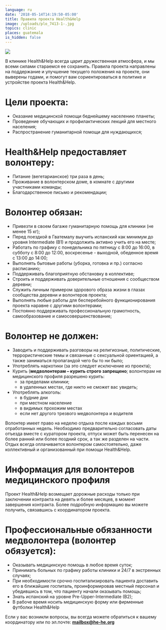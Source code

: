 ```yaml
---
language: ru
date: '2018-05-14T14:19:50-05:00'
title: Правила проекта Health&Help
image: /uploads/plo_7413-1-.jpg
topics: clinic
places: guatemala
is_hidden: false
---
```

![](/uploads/plo_7413-1-.jpg)

В клинике Health&Help всегда царит дружественная атмосфера, и мы всеми силами стараемся ее сохранить. Правила проекта направлены на поддержание и улучшение текущего положения на проекте, они выверены годами, и помогут вам сориентироваться в политике и устройстве проекта Health&Help.

# Цели проекта:

* Оказание медицинской помощи беднейшему населению планеты;
* Проведение обучающих и профилактических лекций для местного населения;
* Распространение гуманитарной помощи для нуждающихся;

# Health&Help предоставляет волонтеру:

* Питание (вегетарианское) три раза в день;
* Проживание в волонтерском доме, в комнате с другими участниками команды;
* Благодарственное письмо и рекомендации; 

# Волонтер обязан: 

* Привезти в своем багаже гуманитарную помощь для клиники (не менее 15 кг);
* Перед поездкой в Гватемалу выучить испанский как минимум до уровня Intermediate (B1) и продолжить активно учить его на месте; 
* Работать по графику с понедельника по пятницу с 8:00 до 16:00, в субботу с 8:00 до 12:00, воскресенье - выходной, обеденное время с 13:00 до 14:00;
* Выполнять бытовые работы (уборка, готовка и пр.) согласно расписанию;
* Поддерживать благоприятную обстановку в коллективе;
* Строить и поддерживать доверительные отношения с сообществом деревни;
* Служить личным примером здорового образа жизни в глазах сообщества деревни и волонтеров проекта;
* Выполнять любые работы для бесперебойного функционирования проекта наравне с другими волонтерами;
* Постоянно поддерживать профессиональную грамотность, самообразование и самосовершенствование;

# Волонтер не должен:

* Заводить и поддерживать разговоры на религиозные, политические, террористические темы и связанные с сексуальной ориентацией, а также заниматься пропагандой чего бы то ни было;
* Употреблять наркотики (за это следует исключение из проекта);
* Курить (**медволонтерам – курить строго запрещено**; волонтерам не медицинского профиля разрешено курить: 
  * за пределами клиники;
  * в удаленных местах, где никто не сможет вас увидеть;
* Употреблять алкоголь:
  * в будние дни
  * при местном население
  * в видимых прохожим местах
  * если нет другого трезвого медволонтера и водителя

Волонтер имеет право на неделю отдыха после каждых восьми отработанных недель. Необходимо предварительно согласовать даты отъезда вместе с куратором проекта, отпуск может быть перенесен на более ранний или более поздний срок, а так же разделен на части. Отдых всегда оплачивается волонтером самостоятельно, даже коллективный и организованный при помощи Health&Help. 

# Информация для волонтеров медицинского профиля


Проект Health&Help возмещает дорожные расходы только при заключении контракта на девять и более месяцев, в момент завершения контракта. Более подробную информацию вы можете получить, связавшись с координатором проекта. 

# Профессиональные обязанности медволонтера (волонтер обязуется):

* Оказывать медицинскую помощь в любое время суток;
* Принимать больных по графику работы клиники и 24/7 в экстренных случаях;
* При необходимости срочно госпитализировать пациента доставить его в ближайшие госпиталь, проинформировав местный персонал и убедившись в том, что пациенту начали оказывать помощь;
* Знать испанский на уровне Pre-Upper-Intermediate (B2);
* В рабоче время носить медицинскую форму или фирменные футболки Health&Help

Если у вас возникли вопросы, вы всегда можете обратиться к вашему координатору или по эл.почте: **mailbox@he-he.org**
